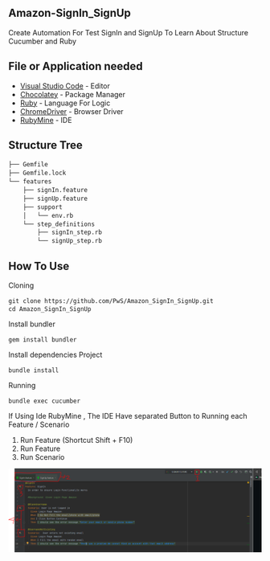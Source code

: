 ## Amazon-SignIn_SignUp
Create Automation For Test SignIn and SignUp
To Learn About Structure Cucumber and Ruby

## File or Application needed
* [Visual Studio Code](https://code.visualstudio.com/) - Editor
* [Chocolatey](https://chocolatey.org/) - Package Manager
* [Ruby](https://rubyinstaller.org/downloads/) - Language For Logic
* [ChromeDriver](https://chromedriver.chromium.org/downloads) - Browser Driver
* [RubyMine](https://www.jetbrains.com/ruby/) - IDE

## Structure Tree
```bash
├── Gemfile
├── Gemfile.lock
└── features
    ├── signIn.feature
    ├── signUp.feature
    ├── support 
    │   └── env.rb
    └── step_definitions
        ├── signIn_step.rb
        └── signUp_step.rb
```

## How To Use
Cloning
```
git clone https://github.com/PwS/Amazon_SignIn_SignUp.git
cd Amazon_SignIn_SignUp
```

Install bundler
```
gem install bundler
```

Install dependencies Project
```
bundle install
```
Running
```
bundle exec cucumber
```

If Using Ide RubyMine , The IDE Have separated Button to Running each Feature / Scenario
1. Run Feature (Shortcut Shift + F10)
2. Run Feature
3. Run Scenario
<img src="RubyMine.PNG" alt="drawing" width="800"/>
